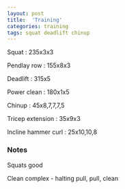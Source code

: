 ```yaml
---
layout: post
title:  'Training'
categories: training
tags: squat deadlift chinup
---
```


Squat : 235x3x3

Pendlay row : 155x8x3

Deadlift  : 315x5

Power clean : 180x1x5

Chinup  : 45x8,7,7,7,5

Tricep extension  : 35x9x3

Incline hammer curl : 25x10,10,8


### Notes

Squats good

Clean complex - halting pull, pull, clean
